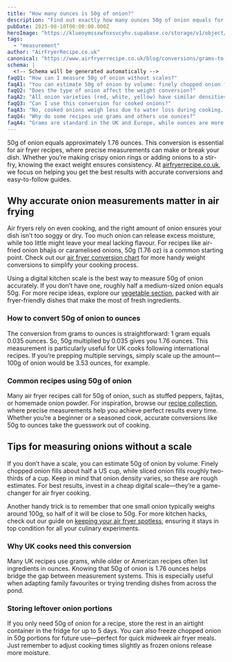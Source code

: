 ```yaml
---
title: "How many ounces is 50g of onion?"
description: "Find out exactly how many ounces 50g of onion equals for perfect air fryer recipes. Easy UK conversion guide included!"
pubDate: 2025-08-10T00:00:00.000Z
heroImage: "https://klueoymssxwfnxsvcyhv.supabase.co/storage/v1/object/public/Shmucket/how-many-ounces-is-50g-of-onion.webp"
tags:
  - "measurement"
author: "AirFryerRecipe.co.uk"
canonical: "https://www.airfryerrecipe.co.uk/blog/conversions/grams-to-ounces/how-many-ounces-is-50g-of-onion"
schema: |
  <!-- Schema will be generated automatically -->
faqQ1: "How can I measure 50g of onion without scales?"
faqA1: "You can estimate 50g of onion by volume: finely chopped onion fills about half a US cup, while sliced onion fills roughly two-thirds of a cup. Alternatively, half a small onion typically weighs around 50g. For best accuracy, we recommend using a digital kitchen scale."
faqQ2: "Does the type of onion affect the weight conversion?"
faqA2: "All onion varieties (red, white, yellow) have similar densities, so 50g will always equal about 1.76 ounces regardless of type. However, spring onions or shallots are lighter, so you’d need slightly more by volume to reach 50g."
faqQ3: "Can I use this conversion for cooked onions?"
faqA3: "No, cooked onions weigh less due to water loss during cooking. 50g refers to raw onion weight. If a recipe specifies cooked onions, you’ll need to start with more raw onion to account for shrinkage during cooking."
faqQ4: "Why do some recipes use grams and others use ounces?"
faqA4: "Grams are standard in the UK and Europe, while ounces are more common in the US. Many modern UK recipes use grams for precision, but older recipes or American imports often use ounces. Our conversion helps you adapt recipes seamlessly."
---
```

<p>50g of onion equals approximately 1.76 ounces. This conversion is essential for air fryer recipes, where precise measurements can make or break your dish. Whether you’re making crispy onion rings or adding onions to a stir-fry, knowing the exact weight ensures consistency. At <a href=https://www.airfryerrecipe.co.uk>airfryerrecipe.co.uk</a>, we focus on helping you get the best results with accurate conversions and easy-to-follow guides.</p>

<h2>Why accurate onion measurements matter in air frying</h2>  
<p>Air fryers rely on even cooking, and the right amount of onion ensures your dish isn’t too soggy or dry. Too much onion can release excess moisture, while too little might leave your meal lacking flavour. For recipes like air-fried onion bhajis or caramelised onions, 50g (1.76 oz) is a common starting point. Check out our <a href=https://www.airfryerrecipe.co.uk/air-fryer-conversion-chart>air fryer conversion chart</a> for more handy weight conversions to simplify your cooking process.</p>  

<p>Using a digital kitchen scale is the best way to measure 50g of onion accurately. If you don’t have one, roughly half a medium-sized onion equals 50g. For more recipe ideas, explore our <a href=https://www.airfryerrecipe.co.uk/recipe-category/vegetables>vegetable section</a>, packed with air fryer-friendly dishes that make the most of fresh ingredients.</p>  

<h3>How to convert 50g of onion to ounces</h3>  
<p>The conversion from grams to ounces is straightforward: 1 gram equals 0.035 ounces. So, 50g multiplied by 0.035 gives you 1.76 ounces. This measurement is particularly useful for UK cooks following international recipes. If you’re prepping multiple servings, simply scale up the amount—100g of onion would be 3.53 ounces, for example.</p>  

<h3>Common recipes using 50g of onion</h3>  
<p>Many air fryer recipes call for 50g of onion, such as stuffed peppers, fajitas, or homemade onion powder. For inspiration, browse our <a href=https://www.airfryerrecipe.co.uk/recipes>recipe collection</a>, where precise measurements help you achieve perfect results every time. Whether you’re a beginner or a seasoned cook, accurate conversions like 50g to ounces take the guesswork out of cooking.</p>  

<h2>Tips for measuring onions without a scale</h2>  
<p>If you don’t have a scale, you can estimate 50g of onion by volume. Finely chopped onion fills about half a US cup, while sliced onion fills roughly two-thirds of a cup. Keep in mind that onion density varies, so these are rough estimates. For best results, invest in a cheap digital scale—they’re a game-changer for air fryer cooking.</p>  

<p>Another handy trick is to remember that one small onion typically weighs around 100g, so half of it will be close to 50g. For more kitchen hacks, check out our guide on <a href=https://www.airfryerrecipe.co.uk/air-fryer-cleaner>keeping your air fryer spotless</a>, ensuring it stays in top condition for all your culinary experiments.</p>  

<h3>Why UK cooks need this conversion</h3>  
<p>Many UK recipes use grams, while older or American recipes often list ingredients in ounces. Knowing that 50g of onion is 1.76 ounces helps bridge the gap between measurement systems. This is especially useful when adapting family favourites or trying trending dishes from across the pond.</p>  

<h3>Storing leftover onion portions</h3>  
<p>If you only need 50g of onion for a recipe, store the rest in an airtight container in the fridge for up to 5 days. You can also freeze chopped onion in 50g portions for future use—perfect for quick midweek air fryer meals. Just remember to adjust cooking times slightly as frozen onions release more moisture.</p>
